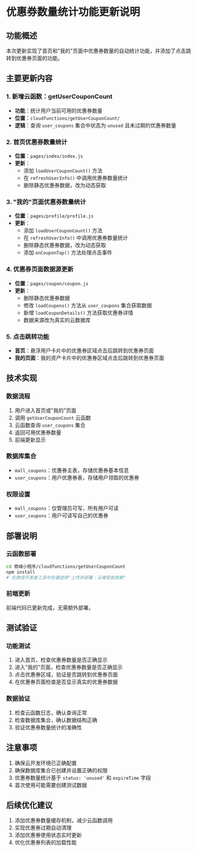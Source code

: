 # 优惠券数量统计功能更新说明

## 功能概述

本次更新实现了首页和"我的"页面中优惠券数量的自动统计功能，并添加了点击跳转到优惠券页面的功能。

## 主要更新内容

### 1. 新增云函数：getUserCouponCount

- **功能**：统计用户当前可用的优惠券数量
- **位置**：`cloudfunctions/getUserCouponCount/`
- **逻辑**：查询 `user_coupons` 集合中状态为 `unused` 且未过期的优惠券数量

### 2. 首页优惠券数量统计

- **位置**：`pages/index/index.js`
- **更新**：
  - 添加 `loadUserCouponCount()` 方法
  - 在 `refreshUserInfo()` 中调用优惠券数量统计
  - 删除静态优惠券数据，改为动态获取

### 3. "我的"页面优惠券数量统计

- **位置**：`pages/profile/profile.js`
- **更新**：
  - 添加 `loadUserCouponCount()` 方法
  - 在 `refreshUserInfo()` 中调用优惠券数量统计
  - 删除静态优惠券数据，改为动态获取
  - 添加 `onCouponTap()` 方法处理点击事件

### 4. 优惠券页面数据源更新

- **位置**：`pages/coupon/coupon.js`
- **更新**：
  - 删除静态优惠券数据
  - 修改 `loadCoupons()` 方法从 `user_coupons` 集合获取数据
  - 新增 `loadCouponDetails()` 方法获取优惠券详情
  - 数据来源改为真实的云数据库

### 5. 点击跳转功能

- **首页**：悬浮用户卡片中的优惠券区域点击后跳转到优惠券页面
- **我的页面**：我的资产卡片中的优惠券区域点击后跳转到优惠券页面

## 技术实现

### 数据流程

1. 用户进入首页或"我的"页面
2. 调用 `getUserCouponCount` 云函数
3. 云函数查询 `user_coupons` 集合
4. 返回可用优惠券数量
5. 前端更新显示

### 数据库集合

- `mall_coupons`：优惠券主表，存储优惠券基本信息
- `user_coupons`：用户优惠券表，存储用户领取的优惠券

### 权限设置

- `mall_coupons`：仅管理员可写，所有用户可读
- `user_coupons`：用户可读写自己的优惠券

## 部署说明

### 云函数部署

```bash
cd 商城小程序/cloudfunctions/getUserCouponCount
npm install
# 在微信开发者工具中右键选择"上传并部署：云端安装依赖"
```

### 前端更新

前端代码已更新完成，无需额外部署。

## 测试验证

### 功能测试

1. 进入首页，检查优惠券数量是否正确显示
2. 进入"我的"页面，检查优惠券数量是否正确显示
3. 点击优惠券区域，验证是否跳转到优惠券页面
4. 在优惠券页面检查是否显示真实的优惠券数据

### 数据验证

1. 检查云函数日志，确认查询正常
2. 检查数据库集合，确认数据结构正确
3. 验证优惠券数量统计的准确性

## 注意事项

1. 确保云开发环境已正确配置
2. 确保数据库集合已创建并设置正确的权限
3. 优惠券数量统计基于 `status: 'unused'` 和 `expireTime` 字段
4. 首次使用可能需要创建测试数据

## 后续优化建议

1. 添加优惠券数量缓存机制，减少云函数调用
2. 实现优惠券过期自动清理
3. 添加优惠券使用状态实时更新
4. 优化优惠券列表的加载性能 